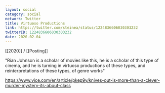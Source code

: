 ```yaml
---
layout: social
category: social
network: Twitter
title: Virtuoso Productions
link: https://twitter.com/steinea/status/1224836606030303232
twitterID: 1224836606030303232
date: 2020-02-04
---
```


[[2020]] / [[Posting]]

"Rian Johnson is a scholar of movies like this, he is a scholar of this type of cinema, and he is turning in virtuoso productions of these types, and reinterpretations of these types, of genre works"

<https://www.vice.com/en/article/pkep9y/knives-out-is-more-than-a-clever-murder-mystery-its-about-class>
